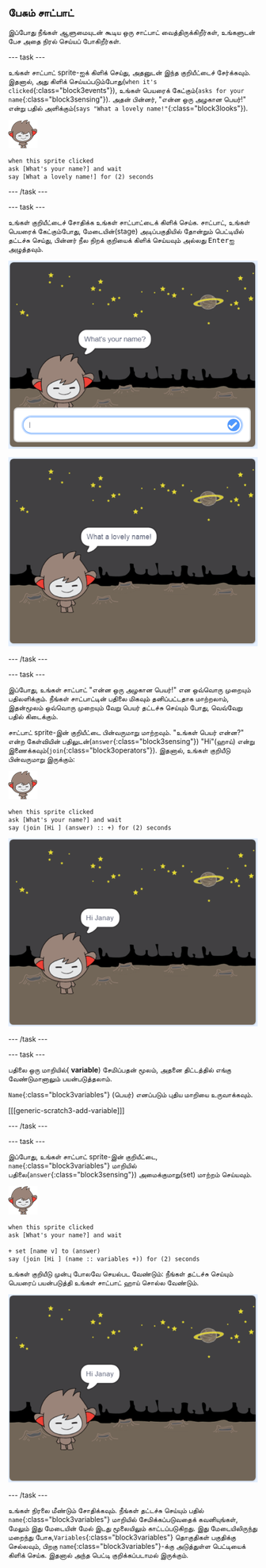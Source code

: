 ## பேசும் சாட்பாட்

இப்போது நீங்கள் ஆளுமையுடன் கூடிய ஒரு சாட்பாட் வைத்திருக்கிறீர்கள், உங்களுடன் பேச அதை நிரல் செய்யப் போகிறீர்கள்.

--- task ---

உங்கள் சாட்பாட் sprite-ஐக் கிளிக் செய்து, அதனுடன் இந்த குறியீட்டைச் சேர்க்கவும். இதனால், அது கிளிக் செய்யப்படும்போது(`when it's clicked`{:class="block3events"}), உங்கள் பெயரைக் கேட்கும்(`asks for your name`{:class="block3sensing"}). அதன் பின்னர், "என்ன ஒரு அழகான பெயர்!" என்று பதில் அளிக்கும்(`says "What a lovely name!"`{:class="block3looks"}).

![நானோ sprite](images/nano-sprite.png)

```blocks3
when this sprite clicked
ask [What's your name?] and wait
say [What a lovely name!] for (2) seconds
```

--- /task ---

--- task ---

உங்கள் குறியீட்டைச் சோதிக்க உங்கள் சாட்பாட்டைக் கிளிக் செய்க. சாட்பாட், உங்கள் பெயரைக் கேட்கும்போது, மேடையின்(stage) அடிப்பகுதியில் தோன்றும் பெட்டியில் தட்டச்சு செய்து, பின்னர் நீல நிறக் குறியைக் கிளிக் செய்யவும் அல்லது <kbd>Enter</kbd>ஐ அழுத்தவும்.

![சாட்பாட் பதிலைச் சோதித்தல்](images/chatbot-ask-test1.png)

![சாட்பாட் பதிலைச் சோதித்தல்](images/chatbot-ask-test2.png)

--- /task ---

--- task ---

இப்போது, உங்கள் சாட்பாட் "என்ன ஒரு அழகான பெயர்!" என ஒவ்வொரு முறையும் பதிலளிக்கும். நீங்கள் சாட்பாட்டின் பதிலை மிகவும் தனிப்பட்டதாக மாற்றலாம், இதன்மூலம் ஒவ்வொரு முறையும் வேறு பெயர் தட்டச்சு செய்யும் போது, வெவ்வேறு பதில் கிடைக்கும்.

சாட்பாட் sprite-இன் குறியீட்டை பின்வருமாறு மாற்றவும். "உங்கள் பெயர் என்ன?" என்ற கேள்வியின் பதிலுடன்(`answer`{:class="block3sensing"}) "Hi"(ஹாய்) என்று இணைக்கவும்(`join`{:class="block3operators"}). இதனால், உங்கள் குறியீடு பின்வருமாறு இருக்கும்:

![நானோ sprite](images/nano-sprite.png)

```blocks3
when this sprite clicked
ask [What's your name?] and wait
say (join [Hi ] (answer) :: +) for (2) seconds
```

![தனிப்பயனாக்கப்பட்ட பதிலைச் சோதித்தல்](images/chatbot-answer-test.png)

--- /task ---

--- task ---

பதிலை ஒரு மாறியில்( **variable**) சேமிப்பதன் மூலம், அதனை திட்டத்தில் எங்கு வேண்டுமானாலும் பயன்படுத்தலாம்.

`Name`{:class="block3variables"} (பெயர்) எனப்படும் புதிய மாறியை உருவாக்கவும்.

[[[generic-scratch3-add-variable]]]

--- /task ---

--- task ---

இப்போது, உங்கள் சாட்பாட் sprite-இன் குறியீட்டை, `name`{:class="block3variables"} மாறியில் பதிலை(`answer`{:class="block3sensing"}) அமைக்குமாறு(set) மாற்றம் செய்யவும். 

![நானோ sprite](images/nano-sprite.png)

```blocks3
when this sprite clicked
ask [What's your name?] and wait

+ set [name v] to (answer)
say (join [Hi ] (name :: variables +)) for (2) seconds
```

உங்கள் குறியீடு முன்பு போலவே செயல்பட வேண்டும்: நீங்கள் தட்டச்சு செய்யும் பெயரைப் பயன்படுத்தி உங்கள் சாட்பாட் ஹாய் சொல்ல வேண்டும்.

![தனிப்பயனாக்கப்பட்ட பதிலைச் சோதித்தல்](images/chatbot-answer-test.png)

--- /task ---

உங்கள் நிரலை மீண்டும் சோதிக்கவும். நீங்கள் தட்டச்சு செய்யும் பதில் `name`{:class="block3variables"} மாறியில் சேமிக்கப்படுவதைக் கவனியுங்கள், மேலும் இது மேடையின் மேல் இடது மூலையிலும் காட்டப்படுகிறது. இது மேடையிலிருந்து மறைந்து போக,`Variables`{:class="block3variables"} தொகுதிகள் பகுதிக்கு செல்லவும், பிறகு `name`{:class="block3variables"}-க்கு அடுத்துள்ள பெட்டியைக் கிளிக் செய்க. இதனால் அந்த பெட்டி குறிக்கப்படாமல் இருக்கும்.